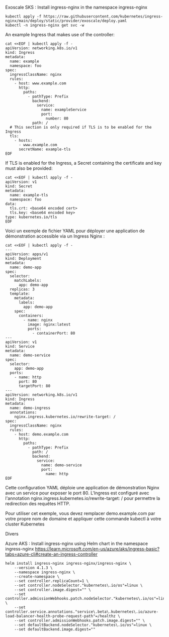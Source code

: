 Exoscale SKS : Install ingress-nginx in the namespace ingress-nginx  
```
kubectl apply -f https://raw.githubusercontent.com/kubernetes/ingress-nginx/main/deploy/static/provider/exoscale/deploy.yaml
kubectl -n ingress-nginx get svc -w
```


An example Ingress that makes use of the controller:
```
cat <<EOF | kubectl apply -f -
apiVersion: networking.k8s.io/v1
kind: Ingress
metadata:
  name: example
  namespace: foo
spec:
  ingressClassName: nginx
  rules:
    - host: www.example.com
      http:
        paths:
          - pathType: Prefix
            backend:
              service:
                name: exampleService
                port:
                  number: 80
            path: /
  # This section is only required if TLS is to be enabled for the Ingress
  tls:
    - hosts:
      - www.example.com
      secretName: example-tls
EOF
```
If TLS is enabled for the Ingress, a Secret containing the certificate and key must also be provided:
```
cat <<EOF | kubectl apply -f -
apiVersion: v1
kind: Secret
metadata:
  name: example-tls
  namespace: foo
data:
  tls.crt: <base64 encoded cert>
  tls.key: <base64 encoded key>
type: kubernetes.io/tls
EOF
```

Voici un exemple de fichier YAML pour déployer une application de démonstration accessible via un Ingress Nginx :
```
cat <<EOF | kubectl apply -f -
---
apiVersion: apps/v1
kind: Deployment
metadata:
  name: demo-app
spec:
  selector:
    matchLabels:
      app: demo-app
  replicas: 3
  template:
    metadata:
      labels:
        app: demo-app
    spec:
      containers:
        - name: nginx
          image: nginx:latest
          ports:
            - containerPort: 80
---
apiVersion: v1
kind: Service
metadata:
  name: demo-service
spec:
  selector:
    app: demo-app
  ports:
    - name: http
      port: 80
      targetPort: 80
---
apiVersion: networking.k8s.io/v1
kind: Ingress
metadata:
  name: demo-ingress
  annotations:
    nginx.ingress.kubernetes.io/rewrite-target: /
spec:
  ingressClassName: nginx
  rules:
    - host: demo.example.com
      http:
        paths:
          - pathType: Prefix
            path: /
            backend:
              service:
                name: demo-service
                port:
                  name: http
EOF
```
Cette configuration YAML déploie une application de démonstration Nginx avec un service pour exposer le port 80. L'Ingress est configuré avec l'annotation nginx.ingress.kubernetes.io/rewrite-target: / pour permettre la redirection des requêtes HTTP.

Pour utiliser cet exemple, vous devez remplacer demo.example.com par votre propre nom de domaine et appliquer cette commande kubectl à votre cluster Kubernetes

Divers

Azure AKS : Install ingress-nginx using Helm chart in the namespace ingress-nginx 
https://learn.microsoft.com/en-us/azure/aks/ingress-basic?tabs=azure-cli#create-an-ingress-controller
```
helm install ingress-nginx ingress-nginx/ingress-nginx \
    --version 4.1.3 \
    --namespace ingress-nginx \
    --create-namespace \
    --set controller.replicaCount=1 \
    --set controller.nodeSelector."kubernetes\.io/os"=linux \
    --set controller.image.digest="" \
    --set controller.admissionWebhooks.patch.nodeSelector."kubernetes\.io/os"=linux \
    --set controller.service.annotations."service\.beta\.kubernetes\.io/azure-load-balancer-health-probe-request-path"=/healthz \
    --set controller.admissionWebhooks.patch.image.digest="" \
    --set defaultBackend.nodeSelector."kubernetes\.io/os"=linux \
    --set defaultBackend.image.digest=""
 ```


 
